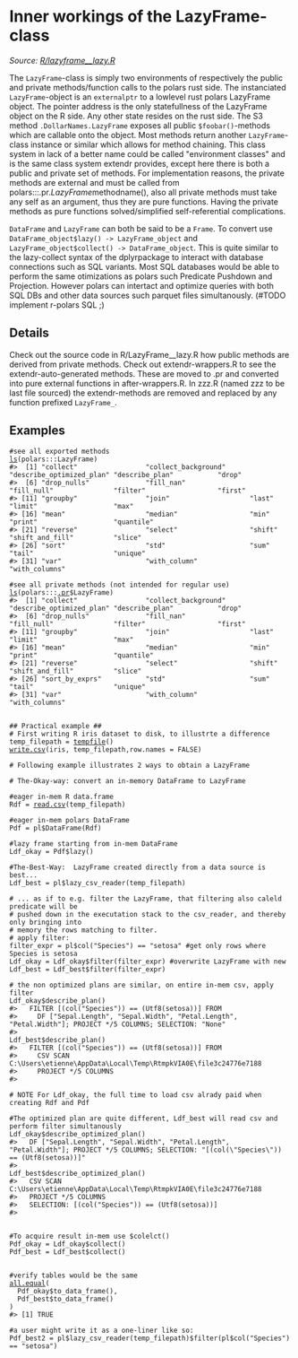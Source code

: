 # Inner workings of the LazyFrame-class

*Source: [R/lazyframe__lazy.R](https://github.com/pola-rs/r-polars/tree/main/R/lazyframe__lazy.R)*

The `LazyFrame`-class is simply two environments of respectively the public and private methods/function calls to the polars rust side. The instanciated `LazyFrame`-object is an `externalptr` to a lowlevel rust polars LazyFrame object. The pointer address is the only statefullness of the LazyFrame object on the R side. Any other state resides on the rust side. The S3 method `.DollarNames.LazyFrame` exposes all public `$foobar()`-methods which are callable onto the object. Most methods return another `LazyFrame`-class instance or similar which allows for method chaining. This class system in lack of a better name could be called "environment classes" and is the same class system extendr provides, except here there is both a public and private set of methods. For implementation reasons, the private methods are external and must be called from polars:::.pr.$LazyFrame$methodname(), also all private methods must take any self as an argument, thus they are pure functions. Having the private methods as pure functions solved/simplified self-referential complications.

`DataFrame` and `LazyFrame` can both be said to be a `Frame`. To convert use `DataFrame_object$lazy() -> LazyFrame_object` and `LazyFrame_object$collect() -> DataFrame_object`. This is quite similar to the lazy-collect syntax of the dplyrpackage to interact with database connections such as SQL variants. Most SQL databases would be able to perform the same otimizations as polars such Predicate Pushdown and Projection. However polars can intertact and optimize queries with both SQL DBs and other data sources such parquet files simultanously. (#TODO implement r-polars SQL ;)

## Details

Check out the source code in R/LazyFrame__lazy.R how public methods are derived from private methods. Check out extendr-wrappers.R to see the extendr-auto-generated methods. These are moved to .pr and converted into pure external functions in after-wrappers.R. In zzz.R (named zzz to be last file sourced) the extendr-methods are removed and replaced by any function prefixed `LazyFrame_`.

## Examples

<pre class='r-example'><code><span class='r-in'><span><span class='co'>#see all exported methods</span></span></span>
<span class='r-in'><span><span class='fu'><a href='https://rdrr.io/r/base/ls.html'>ls</a></span><span class='op'>(</span><span class='fu'>polars</span><span class='fu'>:::</span><span class='va'>LazyFrame</span><span class='op'>)</span></span></span>
<span class='r-out co'><span class='r-pr'>#&gt;</span>  [1] "collect"                 "collect_background"      "describe_optimized_plan" "describe_plan"           "drop"                   </span>
<span class='r-out co'><span class='r-pr'>#&gt;</span>  [6] "drop_nulls"              "fill_nan"                "fill_null"               "filter"                  "first"                  </span>
<span class='r-out co'><span class='r-pr'>#&gt;</span> [11] "groupby"                 "join"                    "last"                    "limit"                   "max"                    </span>
<span class='r-out co'><span class='r-pr'>#&gt;</span> [16] "mean"                    "median"                  "min"                     "print"                   "quantile"               </span>
<span class='r-out co'><span class='r-pr'>#&gt;</span> [21] "reverse"                 "select"                  "shift"                   "shift_and_fill"          "slice"                  </span>
<span class='r-out co'><span class='r-pr'>#&gt;</span> [26] "sort"                    "std"                     "sum"                     "tail"                    "unique"                 </span>
<span class='r-out co'><span class='r-pr'>#&gt;</span> [31] "var"                     "with_column"             "with_columns"           </span>
<span class='r-in'><span></span></span>
<span class='r-in'><span><span class='co'>#see all private methods (not intended for regular use)</span></span></span>
<span class='r-in'><span><span class='fu'><a href='https://rdrr.io/r/base/ls.html'>ls</a></span><span class='op'>(</span><span class='fu'>polars</span><span class='fu'>:::</span><span class='va'><a href='https://rdrr.io/pkg/polars/man/dot-pr.html'>.pr</a></span><span class='op'>$</span><span class='va'>LazyFrame</span><span class='op'>)</span></span></span>
<span class='r-out co'><span class='r-pr'>#&gt;</span>  [1] "collect"                 "collect_background"      "describe_optimized_plan" "describe_plan"           "drop"                   </span>
<span class='r-out co'><span class='r-pr'>#&gt;</span>  [6] "drop_nulls"              "fill_nan"                "fill_null"               "filter"                  "first"                  </span>
<span class='r-out co'><span class='r-pr'>#&gt;</span> [11] "groupby"                 "join"                    "last"                    "limit"                   "max"                    </span>
<span class='r-out co'><span class='r-pr'>#&gt;</span> [16] "mean"                    "median"                  "min"                     "print"                   "quantile"               </span>
<span class='r-out co'><span class='r-pr'>#&gt;</span> [21] "reverse"                 "select"                  "shift"                   "shift_and_fill"          "slice"                  </span>
<span class='r-out co'><span class='r-pr'>#&gt;</span> [26] "sort_by_exprs"           "std"                     "sum"                     "tail"                    "unique"                 </span>
<span class='r-out co'><span class='r-pr'>#&gt;</span> [31] "var"                     "with_column"             "with_columns"           </span>
<span class='r-in'><span></span></span>
<span class='r-in'><span></span></span>
<span class='r-in'><span><span class='co'>## Practical example ##</span></span></span>
<span class='r-in'><span><span class='co'># First writing R iris dataset to disk, to illustrte a difference</span></span></span>
<span class='r-in'><span><span class='va'>temp_filepath</span> <span class='op'>=</span> <span class='fu'><a href='https://rdrr.io/r/base/tempfile.html'>tempfile</a></span><span class='op'>(</span><span class='op'>)</span></span></span>
<span class='r-in'><span><span class='fu'><a href='https://rdrr.io/r/utils/write.table.html'>write.csv</a></span><span class='op'>(</span><span class='va'>iris</span>, <span class='va'>temp_filepath</span>,row.names <span class='op'>=</span> <span class='cn'>FALSE</span><span class='op'>)</span></span></span>
<span class='r-in'><span></span></span>
<span class='r-in'><span><span class='co'># Following example illustrates 2 ways to obtain a LazyFrame</span></span></span>
<span class='r-in'><span></span></span>
<span class='r-in'><span><span class='co'># The-Okay-way: convert an in-memory DataFrame to LazyFrame</span></span></span>
<span class='r-in'><span></span></span>
<span class='r-in'><span><span class='co'>#eager in-mem R data.frame</span></span></span>
<span class='r-in'><span><span class='va'>Rdf</span> <span class='op'>=</span> <span class='fu'><a href='https://rdrr.io/r/utils/read.table.html'>read.csv</a></span><span class='op'>(</span><span class='va'>temp_filepath</span><span class='op'>)</span></span></span>
<span class='r-in'><span></span></span>
<span class='r-in'><span><span class='co'>#eager in-mem polars DataFrame</span></span></span>
<span class='r-in'><span><span class='va'>Pdf</span> <span class='op'>=</span> <span class='va'>pl</span><span class='op'>$</span><span class='fu'>DataFrame</span><span class='op'>(</span><span class='va'>Rdf</span><span class='op'>)</span></span></span>
<span class='r-in'><span></span></span>
<span class='r-in'><span><span class='co'>#lazy frame starting from in-mem DataFrame</span></span></span>
<span class='r-in'><span><span class='va'>Ldf_okay</span> <span class='op'>=</span> <span class='va'>Pdf</span><span class='op'>$</span><span class='fu'>lazy</span><span class='op'>(</span><span class='op'>)</span></span></span>
<span class='r-in'><span></span></span>
<span class='r-in'><span><span class='co'>#The-Best-Way:  LazyFrame created directly from a data source is best...</span></span></span>
<span class='r-in'><span><span class='va'>Ldf_best</span> <span class='op'>=</span> <span class='va'>pl</span><span class='op'>$</span><span class='fu'>lazy_csv_reader</span><span class='op'>(</span><span class='va'>temp_filepath</span><span class='op'>)</span></span></span>
<span class='r-in'><span></span></span>
<span class='r-in'><span><span class='co'># ... as if to e.g. filter the LazyFrame, that filtering also caleld predicate will be</span></span></span>
<span class='r-in'><span><span class='co'># pushed down in the executation stack to the csv_reader, and thereby only bringing into</span></span></span>
<span class='r-in'><span><span class='co'># memory the rows matching to filter.</span></span></span>
<span class='r-in'><span><span class='co'># apply filter:</span></span></span>
<span class='r-in'><span><span class='va'>filter_expr</span> <span class='op'>=</span> <span class='va'>pl</span><span class='op'>$</span><span class='fu'>col</span><span class='op'>(</span><span class='st'>"Species"</span><span class='op'>)</span> <span class='op'>==</span> <span class='st'>"setosa"</span> <span class='co'>#get only rows where Species is setosa</span></span></span>
<span class='r-in'><span><span class='va'>Ldf_okay</span> <span class='op'>=</span> <span class='va'>Ldf_okay</span><span class='op'>$</span><span class='fu'>filter</span><span class='op'>(</span><span class='va'>filter_expr</span><span class='op'>)</span> <span class='co'>#overwrite LazyFrame with new</span></span></span>
<span class='r-in'><span><span class='va'>Ldf_best</span> <span class='op'>=</span> <span class='va'>Ldf_best</span><span class='op'>$</span><span class='fu'>filter</span><span class='op'>(</span><span class='va'>filter_expr</span><span class='op'>)</span></span></span>
<span class='r-in'><span></span></span>
<span class='r-in'><span><span class='co'># the non optimized plans are similar, on entire in-mem csv, apply filter</span></span></span>
<span class='r-in'><span><span class='va'>Ldf_okay</span><span class='op'>$</span><span class='fu'>describe_plan</span><span class='op'>(</span><span class='op'>)</span></span></span>
<span class='r-out co'><span class='r-pr'>#&gt;</span>   FILTER [(col("Species")) == (Utf8(setosa))] FROM</span>
<span class='r-out co'><span class='r-pr'>#&gt;</span>     DF ["Sepal.Length", "Sepal.Width", "Petal.Length", "Petal.Width"]; PROJECT */5 COLUMNS; SELECTION: "None"</span>
<span class='r-out co'><span class='r-pr'>#&gt;</span> </span>
<span class='r-in'><span><span class='va'>Ldf_best</span><span class='op'>$</span><span class='fu'>describe_plan</span><span class='op'>(</span><span class='op'>)</span></span></span>
<span class='r-out co'><span class='r-pr'>#&gt;</span>   FILTER [(col("Species")) == (Utf8(setosa))] FROM</span>
<span class='r-out co'><span class='r-pr'>#&gt;</span>     CSV SCAN C:\Users\etienne\AppData\Local\Temp\RtmpkVIA0E\file3c24776e7188</span>
<span class='r-out co'><span class='r-pr'>#&gt;</span>     PROJECT */5 COLUMNS</span>
<span class='r-out co'><span class='r-pr'>#&gt;</span> </span>
<span class='r-in'><span></span></span>
<span class='r-in'><span><span class='co'># NOTE For Ldf_okay, the full time to load csv alrady paid when creating Rdf and Pdf</span></span></span>
<span class='r-in'><span></span></span>
<span class='r-in'><span><span class='co'>#The optimized plan are quite different, Ldf_best will read csv and perform filter simultanously</span></span></span>
<span class='r-in'><span><span class='va'>Ldf_okay</span><span class='op'>$</span><span class='fu'>describe_optimized_plan</span><span class='op'>(</span><span class='op'>)</span></span></span>
<span class='r-out co'><span class='r-pr'>#&gt;</span>   DF ["Sepal.Length", "Sepal.Width", "Petal.Length", "Petal.Width"]; PROJECT */5 COLUMNS; SELECTION: "[(col(\"Species\")) == (Utf8(setosa))]"</span>
<span class='r-out co'><span class='r-pr'>#&gt;</span> </span>
<span class='r-in'><span><span class='va'>Ldf_best</span><span class='op'>$</span><span class='fu'>describe_optimized_plan</span><span class='op'>(</span><span class='op'>)</span></span></span>
<span class='r-out co'><span class='r-pr'>#&gt;</span>   CSV SCAN C:\Users\etienne\AppData\Local\Temp\RtmpkVIA0E\file3c24776e7188</span>
<span class='r-out co'><span class='r-pr'>#&gt;</span>   PROJECT */5 COLUMNS</span>
<span class='r-out co'><span class='r-pr'>#&gt;</span>   SELECTION: [(col("Species")) == (Utf8(setosa))]</span>
<span class='r-out co'><span class='r-pr'>#&gt;</span> </span>
<span class='r-in'><span></span></span>
<span class='r-in'><span></span></span>
<span class='r-in'><span><span class='co'>#To acquire result in-mem use $colelct()</span></span></span>
<span class='r-in'><span><span class='va'>Pdf_okay</span> <span class='op'>=</span> <span class='va'>Ldf_okay</span><span class='op'>$</span><span class='fu'>collect</span><span class='op'>(</span><span class='op'>)</span></span></span>
<span class='r-in'><span><span class='va'>Pdf_best</span> <span class='op'>=</span> <span class='va'>Ldf_best</span><span class='op'>$</span><span class='fu'>collect</span><span class='op'>(</span><span class='op'>)</span></span></span>
<span class='r-in'><span></span></span>
<span class='r-in'><span></span></span>
<span class='r-in'><span><span class='co'>#verify tables would be the same</span></span></span>
<span class='r-in'><span><span class='fu'><a href='https://rdrr.io/r/base/all.equal.html'>all.equal</a></span><span class='op'>(</span></span></span>
<span class='r-in'><span>  <span class='va'>Pdf_okay</span><span class='op'>$</span><span class='fu'>to_data_frame</span><span class='op'>(</span><span class='op'>)</span>,</span></span>
<span class='r-in'><span>  <span class='va'>Pdf_best</span><span class='op'>$</span><span class='fu'>to_data_frame</span><span class='op'>(</span><span class='op'>)</span></span></span>
<span class='r-in'><span><span class='op'>)</span></span></span>
<span class='r-out co'><span class='r-pr'>#&gt;</span> [1] TRUE</span>
<span class='r-in'><span></span></span>
<span class='r-in'><span><span class='co'>#a user might write it as a one-liner like so:</span></span></span>
<span class='r-in'><span><span class='va'>Pdf_best2</span> <span class='op'>=</span> <span class='va'>pl</span><span class='op'>$</span><span class='fu'>lazy_csv_reader</span><span class='op'>(</span><span class='va'>temp_filepath</span><span class='op'>)</span><span class='op'>$</span><span class='fu'>filter</span><span class='op'>(</span><span class='va'>pl</span><span class='op'>$</span><span class='fu'>col</span><span class='op'>(</span><span class='st'>"Species"</span><span class='op'>)</span> <span class='op'>==</span> <span class='st'>"setosa"</span><span class='op'>)</span></span></span>
 </code></pre>